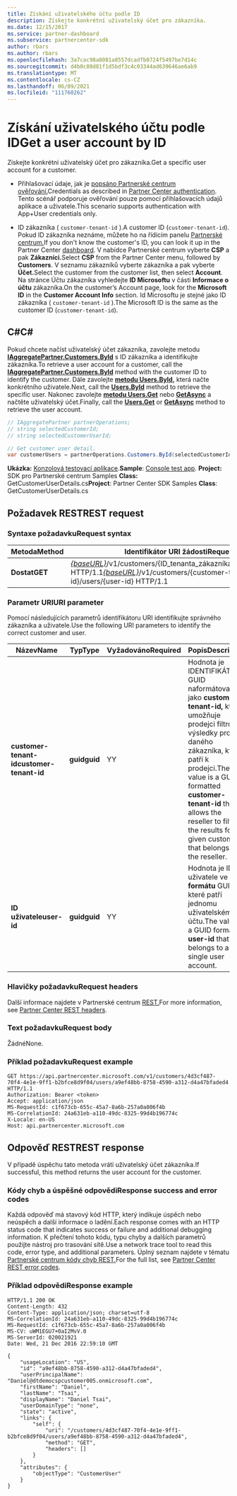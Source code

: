 ```yaml
---
title: Získání uživatelského účtu podle ID
description: Získejte konkrétní uživatelský účet pro zákazníka.
ms.date: 12/15/2017
ms.service: partner-dashboard
ms.subservice: partnercenter-sdk
author: rbars
ms.author: rbars
ms.openlocfilehash: 3a7cac98a8081a8557dcadfb0724f5497be7d14c
ms.sourcegitcommit: d4b0c80d81f1d5bdf3c4c03344ad639646ae6ab9
ms.translationtype: MT
ms.contentlocale: cs-CZ
ms.lasthandoff: 06/09/2021
ms.locfileid: "111760262"
---
```

# <a name="get-a-user-account-by-id"></a><span data-ttu-id="45ad2-103">Získání uživatelského účtu podle ID</span><span class="sxs-lookup"><span data-stu-id="45ad2-103">Get a user account by ID</span></span>

<span data-ttu-id="45ad2-104">Získejte konkrétní uživatelský účet pro zákazníka.</span><span class="sxs-lookup"><span data-stu-id="45ad2-104">Get a specific user account for a customer.</span></span>

- <span data-ttu-id="45ad2-105">Přihlašovací údaje, jak je [popsáno Partnerské centrum ověřování.](partner-center-authentication.md)</span><span class="sxs-lookup"><span data-stu-id="45ad2-105">Credentials as described in [Partner Center authentication](partner-center-authentication.md).</span></span> <span data-ttu-id="45ad2-106">Tento scénář podporuje ověřování pouze pomocí přihlašovacích údajů aplikace a uživatele.</span><span class="sxs-lookup"><span data-stu-id="45ad2-106">This scenario supports authentication with App+User credentials only.</span></span>

- <span data-ttu-id="45ad2-107">ID zákazníka ( `customer-tenant-id` ).</span><span class="sxs-lookup"><span data-stu-id="45ad2-107">A customer ID (`customer-tenant-id`).</span></span> <span data-ttu-id="45ad2-108">Pokud ID zákazníka neznáme, můžete ho na řídicím panelu [Partnerské centrum.](https://partner.microsoft.com/dashboard)</span><span class="sxs-lookup"><span data-stu-id="45ad2-108">If you don't know the customer's ID, you can look it up in the Partner Center [dashboard](https://partner.microsoft.com/dashboard).</span></span> <span data-ttu-id="45ad2-109">V nabídce Partnerské centrum vyberte **CSP** a pak **Zákazníci.**</span><span class="sxs-lookup"><span data-stu-id="45ad2-109">Select **CSP** from the Partner Center menu, followed by **Customers**.</span></span> <span data-ttu-id="45ad2-110">V seznamu zákazníků vyberte zákazníka a pak vyberte **Účet.**</span><span class="sxs-lookup"><span data-stu-id="45ad2-110">Select the customer from the customer list, then select **Account**.</span></span> <span data-ttu-id="45ad2-111">Na stránce Účtu zákazníka vyhledejte **ID Microsoftu** v části **Informace o účtu** zákazníka.</span><span class="sxs-lookup"><span data-stu-id="45ad2-111">On the customer’s Account page, look for the **Microsoft ID** in the **Customer Account Info** section.</span></span> <span data-ttu-id="45ad2-112">Id Microsoftu je stejné jako ID zákazníka ( `customer-tenant-id` ).</span><span class="sxs-lookup"><span data-stu-id="45ad2-112">The Microsoft ID is the same as the customer ID  (`customer-tenant-id`).</span></span>

## <a name="c"></a><span data-ttu-id="45ad2-113">C\#</span><span class="sxs-lookup"><span data-stu-id="45ad2-113">C\#</span></span>

<span data-ttu-id="45ad2-114">Pokud chcete načíst uživatelský účet zákazníka, zavolejte metodu [**IAggregatePartner.Customers.ById**](/dotnet/api/microsoft.store.partnercenter.customers.icustomercollection.byid) s ID zákazníka a identifikujte zákazníka.</span><span class="sxs-lookup"><span data-stu-id="45ad2-114">To retrieve a user account for a customer, call the [**IAggregatePartner.Customers.ById**](/dotnet/api/microsoft.store.partnercenter.customers.icustomercollection.byid) method with the customer ID to identify the customer.</span></span> <span data-ttu-id="45ad2-115">Dále zavolejte [**metodu Users.ById,**](/dotnet/api/microsoft.store.partnercenter.customerusers.icustomerusercollection.byid) která načte konkrétního uživatele.</span><span class="sxs-lookup"><span data-stu-id="45ad2-115">Next, call the [**Users.ById**](/dotnet/api/microsoft.store.partnercenter.customerusers.icustomerusercollection.byid) method to retrieve the specific user.</span></span> <span data-ttu-id="45ad2-116">Nakonec zavolejte [**metodu Users.Get**](/dotnet/api/microsoft.store.partnercenter.customerusers.icustomerusercollection.get) nebo [**GetAsync**](/dotnet/api/microsoft.store.partnercenter.customerusers.icustomerusercollection.getasync) a načtěte uživatelský účet.</span><span class="sxs-lookup"><span data-stu-id="45ad2-116">Finally, call the [**Users.Get**](/dotnet/api/microsoft.store.partnercenter.customerusers.icustomerusercollection.get) or [**GetAsync**](/dotnet/api/microsoft.store.partnercenter.customerusers.icustomerusercollection.getasync) method to retrieve the user account.</span></span>

``` csharp
// IAggregatePartner partnerOperations;
// string selectedCustomerId;
// string selectedCustomerUserId;

// Get customer user detail.
var customerUsers = partnerOperations.Customers.ById(selectedCustomerId).Users.ById(selectedCustomerUserId).Get();
```

<span data-ttu-id="45ad2-117">**Ukázka:** [Konzolová testovací aplikace](console-test-app.md).</span><span class="sxs-lookup"><span data-stu-id="45ad2-117">**Sample**: [Console test app](console-test-app.md).</span></span> <span data-ttu-id="45ad2-118">**Project:** SDK pro Partnerské centrum Samples **Class:** GetCustomerUserDetails.cs</span><span class="sxs-lookup"><span data-stu-id="45ad2-118">**Project**: Partner Center SDK Samples **Class**: GetCustomerUserDetails.cs</span></span>

## <a name="rest-request"></a><span data-ttu-id="45ad2-119">Požadavek REST</span><span class="sxs-lookup"><span data-stu-id="45ad2-119">REST request</span></span>

### <a name="request-syntax"></a><span data-ttu-id="45ad2-120">Syntaxe požadavku</span><span class="sxs-lookup"><span data-stu-id="45ad2-120">Request syntax</span></span>

| <span data-ttu-id="45ad2-121">Metoda</span><span class="sxs-lookup"><span data-stu-id="45ad2-121">Method</span></span>  | <span data-ttu-id="45ad2-122">Identifikátor URI žádosti</span><span class="sxs-lookup"><span data-stu-id="45ad2-122">Request URI</span></span>                                                                                            |
|---------|--------------------------------------------------------------------------------------------------------|
| <span data-ttu-id="45ad2-123">**Dostat**</span><span class="sxs-lookup"><span data-stu-id="45ad2-123">**GET**</span></span> | <span data-ttu-id="45ad2-124">[*{baseURL}*](partner-center-rest-urls.md)/v1/customers/{ID_tenanta_zákazníka}/users/{ID_uživatele} HTTP/1.1</span><span class="sxs-lookup"><span data-stu-id="45ad2-124">[*{baseURL}*](partner-center-rest-urls.md)/v1/customers/{customer-tenant-id}/users/{user-id} HTTP/1.1</span></span> |

### <a name="uri-parameter"></a><span data-ttu-id="45ad2-125">Parametr URI</span><span class="sxs-lookup"><span data-stu-id="45ad2-125">URI parameter</span></span>

<span data-ttu-id="45ad2-126">Pomocí následujících parametrů identifikátoru URI identifikujte správného zákazníka a uživatele.</span><span class="sxs-lookup"><span data-stu-id="45ad2-126">Use the following URI parameters to identify the correct customer and user.</span></span>

| <span data-ttu-id="45ad2-127">Název</span><span class="sxs-lookup"><span data-stu-id="45ad2-127">Name</span></span>                   | <span data-ttu-id="45ad2-128">Typ</span><span class="sxs-lookup"><span data-stu-id="45ad2-128">Type</span></span>     | <span data-ttu-id="45ad2-129">Vyžadováno</span><span class="sxs-lookup"><span data-stu-id="45ad2-129">Required</span></span> | <span data-ttu-id="45ad2-130">Popis</span><span class="sxs-lookup"><span data-stu-id="45ad2-130">Description</span></span>                                                                                                                                            |
|------------------------|----------|----------|--------------------------------------------------------------------------------------------------------------------------------------------------------|
| <span data-ttu-id="45ad2-131">**customer-tenant-id**</span><span class="sxs-lookup"><span data-stu-id="45ad2-131">**customer-tenant-id**</span></span> | <span data-ttu-id="45ad2-132">**guid**</span><span class="sxs-lookup"><span data-stu-id="45ad2-132">**guid**</span></span> | <span data-ttu-id="45ad2-133">Y</span><span class="sxs-lookup"><span data-stu-id="45ad2-133">Y</span></span>        | <span data-ttu-id="45ad2-134">Hodnota je IDENTIFIKÁTOR GUID naformátovaný jako **customer-tenant-id,** který umožňuje prodejci filtrovat výsledky pro daného zákazníka, který patří k prodejci.</span><span class="sxs-lookup"><span data-stu-id="45ad2-134">The value is a GUID formatted **customer-tenant-id** that allows the reseller to filter the results for a given customer that belongs to the reseller.</span></span> |
| <span data-ttu-id="45ad2-135">**ID uživatele**</span><span class="sxs-lookup"><span data-stu-id="45ad2-135">**user-id**</span></span>            | <span data-ttu-id="45ad2-136">**guid**</span><span class="sxs-lookup"><span data-stu-id="45ad2-136">**guid**</span></span> | <span data-ttu-id="45ad2-137">Y</span><span class="sxs-lookup"><span data-stu-id="45ad2-137">Y</span></span>        | <span data-ttu-id="45ad2-138">Hodnota je ID uživatele ve **formátu** GUID, které patří jednomu uživatelskému účtu.</span><span class="sxs-lookup"><span data-stu-id="45ad2-138">The value is a GUID formatted **user-id** that belongs to a single user account.</span></span>                                                                       |

### <a name="request-headers"></a><span data-ttu-id="45ad2-139">Hlavičky požadavku</span><span class="sxs-lookup"><span data-stu-id="45ad2-139">Request headers</span></span>

<span data-ttu-id="45ad2-140">Další informace najdete v Partnerské centrum [REST.](headers.md)</span><span class="sxs-lookup"><span data-stu-id="45ad2-140">For more information, see [Partner Center REST headers](headers.md).</span></span>

### <a name="request-body"></a><span data-ttu-id="45ad2-141">Text požadavku</span><span class="sxs-lookup"><span data-stu-id="45ad2-141">Request body</span></span>

<span data-ttu-id="45ad2-142">Žádné</span><span class="sxs-lookup"><span data-stu-id="45ad2-142">None.</span></span>

### <a name="request-example"></a><span data-ttu-id="45ad2-143">Příklad požadavku</span><span class="sxs-lookup"><span data-stu-id="45ad2-143">Request example</span></span>

```http
GET https://api.partnercenter.microsoft.com/v1/customers/4d3cf487-70f4-4e1e-9ff1-b2bfce8d9f04/users/a9ef48bb-8758-4590-a312-d4a47bfaded4 HTTP/1.1
Authorization: Bearer <token>
Accept: application/json
MS-RequestId: c1f673cb-655c-45a7-8a6b-257a0a006f4b
MS-CorrelationId: 24a631eb-a110-49dc-8325-99d4b196774c
X-Locale: en-US
Host: api.partnercenter.microsoft.com
```

## <a name="rest-response"></a><span data-ttu-id="45ad2-144">Odpověď REST</span><span class="sxs-lookup"><span data-stu-id="45ad2-144">REST response</span></span>

<span data-ttu-id="45ad2-145">V případě úspěchu tato metoda vrátí uživatelský účet zákazníka.</span><span class="sxs-lookup"><span data-stu-id="45ad2-145">If successful, this method returns the user account for the customer.</span></span>

### <a name="response-success-and-error-codes"></a><span data-ttu-id="45ad2-146">Kódy chyb a úspěšné odpovědi</span><span class="sxs-lookup"><span data-stu-id="45ad2-146">Response success and error codes</span></span>

<span data-ttu-id="45ad2-147">Každá odpověď má stavový kód HTTP, který indikuje úspěch nebo neúspěch a další informace o ladění.</span><span class="sxs-lookup"><span data-stu-id="45ad2-147">Each response comes with an HTTP status code that indicates success or failure and additional debugging information.</span></span> <span data-ttu-id="45ad2-148">K přečtení tohoto kódu, typu chyby a dalších parametrů použijte nástroj pro trasování sítě.</span><span class="sxs-lookup"><span data-stu-id="45ad2-148">Use a network trace tool to read this code, error type, and additional parameters.</span></span> <span data-ttu-id="45ad2-149">Úplný seznam najdete v tématu [Partnerské centrum kódy chyb REST.](error-codes.md)</span><span class="sxs-lookup"><span data-stu-id="45ad2-149">For the full list, see [Partner Center REST error codes](error-codes.md).</span></span>

### <a name="response-example"></a><span data-ttu-id="45ad2-150">Příklad odpovědi</span><span class="sxs-lookup"><span data-stu-id="45ad2-150">Response example</span></span>

```http
HTTP/1.1 200 OK
Content-Length: 432
Content-Type: application/json; charset=utf-8
MS-CorrelationId: 24a631eb-a110-49dc-8325-99d4b196774c
MS-RequestId: c1f673cb-655c-45a7-8a6b-257a0a006f4b
MS-CV: uWM1EGU7+0aI2MvV.0
MS-ServerId: 020021921
Date: Wed, 21 Dec 2016 22:59:10 GMT

{
    "usageLocation": "US",
    "id": "a9ef48bb-8758-4590-a312-d4a47bfaded4",
    "userPrincipalName": "Daniel@dtdemocspcustomer005.onmicrosoft.com",
    "firstName": "Daniel",
    "lastName": "Tsai",
    "displayName": "Daniel Tsai",
    "userDomainType": "none",
    "state": "active",
    "links": {
        "self": {
            "uri": "/customers/4d3cf487-70f4-4e1e-9ff1-b2bfce8d9f04/users/a9ef48bb-8758-4590-a312-d4a47bfaded4",
            "method": "GET",
            "headers": []
        }
    },
    "attributes": {
        "objectType": "CustomerUser"
    }
}
```
